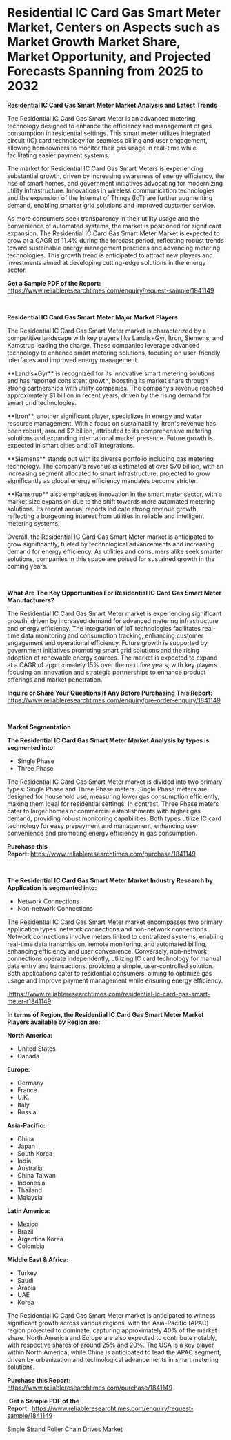 <p><h1>Residential IC Card Gas Smart Meter Market, Centers on Aspects such as Market Growth Market Share, Market Opportunity, and Projected Forecasts Spanning from 2025 to 2032</h1></p><p><strong>Residential IC Card Gas Smart Meter Market Analysis and Latest Trends</strong></p>
<p><p>The Residential IC Card Gas Smart Meter is an advanced metering technology designed to enhance the efficiency and management of gas consumption in residential settings. This smart meter utilizes integrated circuit (IC) card technology for seamless billing and user engagement, allowing homeowners to monitor their gas usage in real-time while facilitating easier payment systems. </p><p>The market for Residential IC Card Gas Smart Meters is experiencing substantial growth, driven by increasing awareness of energy efficiency, the rise of smart homes, and government initiatives advocating for modernizing utility infrastructure. Innovations in wireless communication technologies and the expansion of the Internet of Things (IoT) are further augmenting demand, enabling smarter grid solutions and improved customer service.</p><p>As more consumers seek transparency in their utility usage and the convenience of automated systems, the market is positioned for significant expansion. The Residential IC Card Gas Smart Meter Market is expected to grow at a CAGR of 11.4% during the forecast period, reflecting robust trends toward sustainable energy management practices and advancing metering technologies. This growth trend is anticipated to attract new players and investments aimed at developing cutting-edge solutions in the energy sector.</p></p>
<p><strong>Get a Sample PDF of the Report:&nbsp;</strong> <a href="https://www.reliableresearchtimes.com/enquiry/request-sample/1841149?utm_campaign=3087&utm_medium=2&utm_source=Github&utm_content=ia&utm_term=12042025&utm_id=residential-ic-card-gas-smart-meter">https://www.reliableresearchtimes.com/enquiry/request-sample/1841149</a></p>
<p>&nbsp;</p>
<p><strong>Residential IC Card Gas Smart Meter Major Market Players</strong></p>
<p><p>The Residential IC Card Gas Smart Meter market is characterized by a competitive landscape with key players like Landis+Gyr, Itron, Siemens, and Kamstrup leading the charge. These companies leverage advanced technology to enhance smart metering solutions, focusing on user-friendly interfaces and improved energy management.</p><p>**Landis+Gyr** is recognized for its innovative smart metering solutions and has reported consistent growth, boosting its market share through strong partnerships with utility companies. The company’s revenue reached approximately $1 billion in recent years, driven by the rising demand for smart grid technologies.</p><p>**Itron**, another significant player, specializes in energy and water resource management. With a focus on sustainability, Itron's revenue has been robust, around $2 billion, attributed to its comprehensive metering solutions and expanding international market presence. Future growth is expected in smart cities and IoT integrations.</p><p>**Siemens** stands out with its diverse portfolio including gas metering technology. The company's revenue is estimated at over $70 billion, with an increasing segment allocated to smart infrastructure, projected to grow significantly as global energy efficiency mandates become stricter.</p><p>**Kamstrup** also emphasizes innovation in the smart meter sector, with a market size expansion due to the shift towards more automated metering solutions. Its recent annual reports indicate strong revenue growth, reflecting a burgeoning interest from utilities in reliable and intelligent metering systems.</p><p>Overall, the Residential IC Card Gas Smart Meter market is anticipated to grow significantly, fueled by technological advancements and increasing demand for energy efficiency. As utilities and consumers alike seek smarter solutions, companies in this space are poised for sustained growth in the coming years.</p></p>
<p>&nbsp;</p>
<p><strong>What Are The Key Opportunities For Residential IC Card Gas Smart Meter Manufacturers?</strong></p>
<p><p>The Residential IC Card Gas Smart Meter market is experiencing significant growth, driven by increased demand for advanced metering infrastructure and energy efficiency. The integration of IoT technologies facilitates real-time data monitoring and consumption tracking, enhancing customer engagement and operational efficiency. Future growth is supported by government initiatives promoting smart grid solutions and the rising adoption of renewable energy sources. The market is expected to expand at a CAGR of approximately 15% over the next five years, with key players focusing on innovation and strategic partnerships to enhance product offerings and market penetration.</p></p>
<p><strong>Inquire or Share Your Questions If Any Before Purchasing This Report:</strong> <a href="https://www.reliableresearchtimes.com/enquiry/pre-order-enquiry/1841149?utm_campaign=3087&utm_medium=2&utm_source=Github&utm_content=ia&utm_term=12042025&utm_id=residential-ic-card-gas-smart-meter">https://www.reliableresearchtimes.com/enquiry/pre-order-enquiry/1841149</a></p>
<p>&nbsp;</p>
<p><strong>Market Segmentation</strong></p>
<p><strong>The Residential IC Card Gas Smart Meter Market Analysis by types is segmented into:</strong></p>
<p><ul><li>Single Phase</li><li>Three Phase</li></ul></p>
<p><p>The Residential IC Card Gas Smart Meter market is divided into two primary types: Single Phase and Three Phase meters. Single Phase meters are designed for household use, measuring lower gas consumption efficiently, making them ideal for residential settings. In contrast, Three Phase meters cater to larger homes or commercial establishments with higher gas demand, providing robust monitoring capabilities. Both types utilize IC card technology for easy prepayment and management, enhancing user convenience and promoting energy efficiency in gas consumption.</p></p>
<p><strong>Purchase this Report:&nbsp;</strong><a href="https://www.reliableresearchtimes.com/purchase/1841149?utm_campaign=3087&utm_medium=2&utm_source=Github&utm_content=ia&utm_term=12042025&utm_id=residential-ic-card-gas-smart-meter">https://www.reliableresearchtimes.com/purchase/1841149</a></p>
<p>&nbsp;</p>
<p><strong>The Residential IC Card Gas Smart Meter Market Industry Research by Application is segmented into:</strong></p>
<p><ul><li>Network Connections</li><li>Non-network Connections</li></ul></p>
<p><p>The Residential IC Card Gas Smart Meter market encompasses two primary application types: network connections and non-network connections. Network connections involve meters linked to centralized systems, enabling real-time data transmission, remote monitoring, and automated billing, enhancing efficiency and user convenience. Conversely, non-network connections operate independently, utilizing IC card technology for manual data entry and transactions, providing a simple, user-controlled solution. Both applications cater to residential consumers, aiming to optimize gas usage and improve payment management while ensuring energy efficiency.</p></p>
<p><a href="https://www.reliableresearchtimes.com/residential-ic-card-gas-smart-meter-r1841149?utm_campaign=3087&utm_medium=2&utm_source=Github&utm_content=ia&utm_term=12042025&utm_id=residential-ic-card-gas-smart-meter">&nbsp;https://www.reliableresearchtimes.com/residential-ic-card-gas-smart-meter-r1841149</a></p>
<p><strong>In terms of Region, the Residential IC Card Gas Smart Meter Market Players available by Region are:</strong></p>
<p>
    <p> <strong> North America: </strong>
        <ul>
            <li>United States</li>
            <li>Canada</li>
        </ul>
        </p> 
    <p> <strong> Europe: </strong>
        <ul>
            <li>Germany</li>
            <li>France</li>
            <li>U.K.</li>
            <li>Italy</li>
            <li>Russia</li>
        </ul>
        </p> 
    <p> <strong> Asia-Pacific: </strong>
        <ul>
            <li>China</li>
            <li>Japan</li>
            <li>South Korea</li>
            <li>India</li>
            <li>Australia</li>
            <li>China Taiwan</li>
            <li>Indonesia</li>
            <li>Thailand</li>
            <li>Malaysia</li>
        </ul>
        </p> 
    <p> <strong> Latin America: </strong>
        <ul>
            <li>Mexico</li>
            <li>Brazil</li>
            <li>Argentina Korea</li>
            <li>Colombia</li>
        </ul>
        </p> 
    <p> <strong> Middle East & Africa: </strong>
        <ul>
            <li>Turkey</li>
            <li>Saudi</li>
            <li>Arabia</li>
            <li>UAE</li>
            <li>Korea</li>
        </ul>
    </p>
    </p>
<p><p>The Residential IC Card Gas Smart Meter market is anticipated to witness significant growth across various regions, with the Asia-Pacific (APAC) region projected to dominate, capturing approximately 40% of the market share. North America and Europe are also expected to contribute notably, with respective shares of around 25% and 20%. The USA is a key player within North America, while China is anticipated to lead the APAC segment, driven by urbanization and technological advancements in smart metering solutions.</p></p>
<p><strong>Purchase this Report: </strong><a href="https://www.reliableresearchtimes.com/purchase/1841149?utm_campaign=3087&utm_medium=2&utm_source=Github&utm_content=ia&utm_term=12042025&utm_id=residential-ic-card-gas-smart-meter">https://www.reliableresearchtimes.com/purchase/1841149</a></p>
<p>&nbsp;<strong>Get a Sample PDF of the Report:&nbsp;&nbsp;</strong><a href="https://www.reliableresearchtimes.com/enquiry/request-sample/1841149?utm_campaign=3087&utm_medium=2&utm_source=Github&utm_content=ia&utm_term=12042025&utm_id=residential-ic-card-gas-smart-meter">https://www.reliableresearchtimes.com/enquiry/request-sample/1841149</a></p>
<p><strong></strong></p>
<p><p><a href="https://github.com/sadimsamid/Market-Research-Report-List-1/blob/main/single-strand-roller-chain-drives-market.md?utm_campaign=3087&utm_medium=2&utm_source=Github&utm_content=ia&utm_term=12042025&utm_id=residential-ic-card-gas-smart-meter">Single Strand Roller Chain Drives Market</a></p></p>
